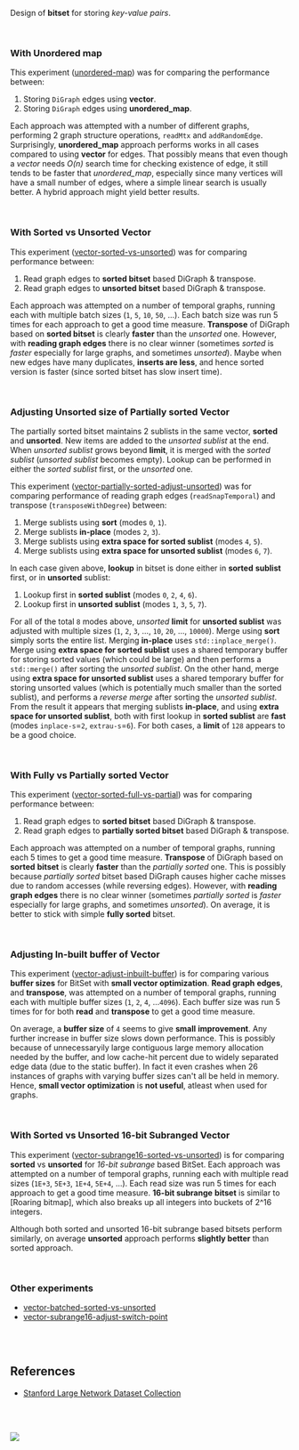 Design of **bitset** for storing *key-value pairs*.

<br>


### With Unordered map

This experiment ([unordered-map]) was for comparing the performance between:
1. Storing `DiGraph` edges using **vector**.
2. Storing `DiGraph` edges using **unordered_map**.

Each approach was attempted with a number of different graphs, performing
2 graph structure operations, `readMtx` and `addRandomEdge`. Surprisingly,
**unordered_map** approach performs works in all cases compared to using
**vector** for edges. That possibly means that even though a *vector* needs
*O(n)* search time for checking existence of edge, it still tends to be faster
that *unordered_map*, especially since many vertices will have a small number
of edges, where a simple linear search is usually better. A hybrid approach
might yield better results.

[unordered-map]: https://github.com/puzzlef/pair-bitset/tree/unordered-map

<br>


### With Sorted vs Unsorted Vector

This experiment ([vector-sorted-vs-unsorted]) was for comparing performance between:
1. Read graph edges to **sorted bitset** based DiGraph & transpose.
2. Read graph edges to **unsorted bitset** based DiGraph & transpose.

Each approach was attempted on a number of temporal graphs, running each with
multiple batch sizes (`1`, `5`, `10`, `50`, ...). Each batch size was run 5
times for each approach to get a good time measure. **Transpose** of DiGraph
based on **sorted bitset** is clearly **faster** than the *unsorted* one.
However, with **reading graph edges** there is no clear winner (sometimes
*sorted* is *faster* especially for large graphs, and sometimes *unsorted*).
Maybe when new edges have many duplicates, **inserts are less**, and hence
sorted version is faster (since sorted bitset has slow insert time).

[vector-sorted-vs-unsorted]: https://github.com/puzzlef/pair-bitset/tree/vector-sorted-vs-unsorted

<br>


### Adjusting Unsorted size of Partially sorted Vector

The partially sorted bitset maintains 2 sublists in the same vector, **sorted**
and **unsorted**. New items are added to the *unsorted sublist* at the end.
When *unsorted sublist* grows beyond **limit**, it is merged with the *sorted*
*sublist* (*unsorted sublist* becomes empty). Lookup can be performed in either
the *sorted sublist* first, or the *unsorted* one.

This experiment ([vector-partially-sorted-adjust-unsorted]) was for comparing
performance of reading graph edges (`readSnapTemporal`) and transpose
(`transposeWithDegree`) between:
1. Merge sublists using **sort** (modes `0`, `1`).
2. Merge sublists **in-place** (modes `2`, `3`).
3. Merge sublists using **extra space for sorted sublist** (modes `4`, `5`).
4. Merge sublists using **extra space for unsorted sublist** (modes `6`, `7`).

In each case given above, **lookup** in bitset is done either in **sorted**
**sublist** first, or in **unsorted** sublist:
1. Lookup first in **sorted sublist** (modes `0`, `2`, `4`, `6`).
2. Lookup first in **unsorted sublist** (modes `1`, `3`, `5`, `7`).

For all of the total `8` modes above, *unsorted* **limit** for **unsorted sublist**
was adjusted with multiple sizes (`1`, `2`, `3`, ..., `10`, `20`, ..., `10000`).
Merge using **sort** simply sorts the entire list. Merging **in-place** uses
`std::inplace_merge()`. Merge using **extra space for sorted sublist**
uses a shared temporary buffer for storing sorted values (which could be large)
and then performs a `std::merge()` after sorting the *unsorted sublist*. On the
other hand, merge using **extra space for unsorted sublist** uses a shared
temporary buffer for storing unsorted values (which is potentially much smaller
than the sorted sublist), and performs a *reverse merge* after sorting the
*unsorted sublist*. From the result it appears that merging sublists **in-place**,
and using **extra space for unsorted sublist**, both with first lookup in
**sorted sublist** are **fast** (modes `inplace-s`=`2`, `extrau-s`=`6`). For both
cases, a **limit** of `128` appears to be a good choice.

[vector-partially-sorted-adjust-unsorted]: https://github.com/puzzlef/pair-bitset/tree/vector-partially-sorted-adjust-unsorted

<br>


### With Fully vs Partially sorted Vector

This experiment ([vector-sorted-full-vs-partial]) was for comparing performance between:
1. Read graph edges to **sorted bitset** based DiGraph & transpose.
2. Read graph edges to **partially sorted bitset** based DiGraph & transpose.

Each approach was attempted on a number of temporal graphs, running each 5
times to get a good time measure. **Transpose** of DiGraph based on **sorted**
**bitset** is clearly **faster** than the *partially sorted* one. This is
possibly because *partially sorted* bitset based DiGraph causes higher cache
misses due to random accesses (while reversing edges). However, with
**reading graph edges** there is no clear winner (sometimes *partially sorted*
is *faster* especially for large graphs, and sometimes *unsorted*). On average,
it is better to stick with simple **fully sorted** bitset.

[vector-sorted-full-vs-partial]: https://github.com/puzzlef/pair-bitset/tree/vector-sorted-full-vs-partial

<br>


### Adjusting In-built buffer of Vector

This experiment ([vector-adjust-inbuilt-buffer]) is for comparing various
**buffer sizes** for BitSet with **small vector optimization**. **Read graph**
**edges**, and **transpose**,  was attempted on a number of temporal graphs,
running each with multiple buffer sizes (`1`, `2`, `4`, ...`4096`). Each buffer
size was run 5 times for for both **read** and **transpose** to get a good time
measure.

On average, a **buffer size** of `4` seems to give **small** **improvement**.
Any further increase in buffer size slows down performance. This is possibly
because of unnecessaryily large contiguous large memory allocation needed by the
buffer, and low cache-hit percent due to widely separated edge data (due to the
static buffer). In fact it even crashes when 26 instances of graphs with varying
buffer sizes can't all be held in memory. Hence, **small vector**
**optimization** is **not useful**, atleast when used for graphs.

[vector-adjust-inbuilt-buffer]: https://github.com/puzzlef/pair-bitset/tree/vector-adjust-inbuilt-buffer

<br>


### With Sorted vs Unsorted 16-bit Subranged Vector

This experiment ([vector-subrange16-sorted-vs-unsorted]) is for comparing
**sorted** vs **unsorted** for *16-bit subrange* based BitSet. Each approach was
attempted on a number of temporal graphs, running each with multiple read sizes
(`1E+3`, `5E+3`, `1E+4`, `5E+4`, ...). Each read size was run 5 times for each
approach to get a good time measure. **16-bit subrange** **bitset** is similar
to [Roaring bitmap], which also breaks up all integers into buckets of 2^16
integers.

Although both sorted and unsorted 16-bit subrange based bitsets perform
similarly, on average **unsorted** approach performs **slightly better** than
sorted approach.

[vector-subrange16-sorted-vs-unsorted]: https://github.com/puzzlef/pair-bitset/tree/vector-subrange16-sorted-vs-unsorted

<br>


### Other experiments

- [vector-batched-sorted-vs-unsorted](https://github.com/puzzlef/pair-bitset/tree/vector-batched-sorted-vs-unsorted)
- [vector-subrange16-adjust-switch-point](https://github.com/puzzlef/pair-bitset/tree/vector-subrange16-adjust-switch-point)

<br>
<br>


## References

- [Stanford Large Network Dataset Collection]

<br>
<br>


[![](https://i.imgur.com/DuJu78s.jpg)](https://www.youtube.com/watch?v=2k_ihEEZG-o)


[Prof. Dip Sankar Banerjee]: https://sites.google.com/site/dipsankarban/
[Prof. Kishore Kothapalli]: https://cstar.iiit.ac.in/~kkishore/
[Stanford Large Network Dataset Collection]: http://snap.stanford.edu/data/index.html
